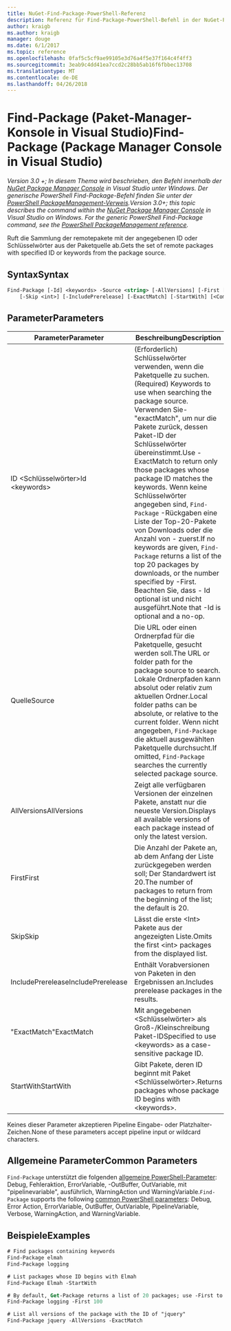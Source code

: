 ```yaml
---
title: NuGet-Find-Package-PowerShell-Referenz
description: Referenz für Find-Package-PowerShell-Befehl in der NuGet-Paket-Manager-Konsole in Visual Studio.
author: kraigb
ms.author: kraigb
manager: douge
ms.date: 6/1/2017
ms.topic: reference
ms.openlocfilehash: 0faf5c5cf9ae99105e3d76a4f5e37f164c4f4ff3
ms.sourcegitcommit: 3eab9c4dd41ea7ccd2c28bb5ab16f6fbbec13708
ms.translationtype: MT
ms.contentlocale: de-DE
ms.lasthandoff: 04/26/2018
---
```

# <a name="find-package-package-manager-console-in-visual-studio"></a><span data-ttu-id="65e2a-103">Find-Package (Paket-Manager-Konsole in Visual Studio)</span><span class="sxs-lookup"><span data-stu-id="65e2a-103">Find-Package (Package Manager Console in Visual Studio)</span></span>

<span data-ttu-id="65e2a-104">*Version 3.0 +; In diesem Thema wird beschrieben, den Befehl innerhalb der [NuGet Package Manager Console](package-manager-console.md) in Visual Studio unter Windows. Der generische PowerShell Find-Package-Befehl finden Sie unter der [PowerShell PackageManagement-Verweis](/powershell/module/packagemanagement/?view=powershell-6).*</span><span class="sxs-lookup"><span data-stu-id="65e2a-104">*Version 3.0+; this topic describes the command within the [NuGet Package Manager Console](package-manager-console.md) in Visual Studio on Windows. For the generic PowerShell Find-Package command, see the [PowerShell PackageManagement reference](/powershell/module/packagemanagement/?view=powershell-6).*</span></span>

<span data-ttu-id="65e2a-105">Ruft die Sammlung der remotepakete mit der angegebenen ID oder Schlüsselwörter aus der Paketquelle ab.</span><span class="sxs-lookup"><span data-stu-id="65e2a-105">Gets the set of remote packages with specified ID or keywords from the package source.</span></span>

## <a name="syntax"></a><span data-ttu-id="65e2a-106">Syntax</span><span class="sxs-lookup"><span data-stu-id="65e2a-106">Syntax</span></span>

```ps
Find-Package [-Id] <keywords> -Source <string> [-AllVersions] [-First [<int>]]
    [-Skip <int>] [-IncludePrerelease] [-ExactMatch] [-StartWith] [<CommonParameters>]
```

## <a name="parameters"></a><span data-ttu-id="65e2a-107">Parameter</span><span class="sxs-lookup"><span data-stu-id="65e2a-107">Parameters</span></span>

| <span data-ttu-id="65e2a-108">Parameter</span><span class="sxs-lookup"><span data-stu-id="65e2a-108">Parameter</span></span> | <span data-ttu-id="65e2a-109">Beschreibung</span><span class="sxs-lookup"><span data-stu-id="65e2a-109">Description</span></span> |
| --- | --- |
| <span data-ttu-id="65e2a-110">ID &lt;Schlüsselwörter&gt;</span><span class="sxs-lookup"><span data-stu-id="65e2a-110">Id &lt;keywords&gt;</span></span> | <span data-ttu-id="65e2a-111">(Erforderlich) Schlüsselwörter verwenden, wenn die Paketquelle zu suchen.</span><span class="sxs-lookup"><span data-stu-id="65e2a-111">(Required) Keywords to use when searching the package source.</span></span> <span data-ttu-id="65e2a-112">Verwenden Sie-"exactMatch", um nur die Pakete zurück, dessen Paket-ID der Schlüsselwörter übereinstimmt.</span><span class="sxs-lookup"><span data-stu-id="65e2a-112">Use -ExactMatch to return only those packages whose package ID matches the keywords.</span></span> <span data-ttu-id="65e2a-113">Wenn keine Schlüsselwörter angegeben sind, `Find-Package` -Rückgaben eine Liste der Top-20-Pakete von Downloads oder die Anzahl von - zuerst.</span><span class="sxs-lookup"><span data-stu-id="65e2a-113">If no keywords are given, `Find-Package` returns a list of the top 20 packages by downloads, or the number specified by -First.</span></span> <span data-ttu-id="65e2a-114">Beachten Sie, dass - Id optional ist und nicht ausgeführt.</span><span class="sxs-lookup"><span data-stu-id="65e2a-114">Note that -Id is optional and a no-op.</span></span> |
| <span data-ttu-id="65e2a-115">Quelle</span><span class="sxs-lookup"><span data-stu-id="65e2a-115">Source</span></span> | <span data-ttu-id="65e2a-116">Die URL oder einen Ordnerpfad für die Paketquelle, gesucht werden soll.</span><span class="sxs-lookup"><span data-stu-id="65e2a-116">The URL or folder path for the package source to search.</span></span> <span data-ttu-id="65e2a-117">Lokale Ordnerpfaden kann absolut oder relativ zum aktuellen Ordner.</span><span class="sxs-lookup"><span data-stu-id="65e2a-117">Local folder paths can be absolute, or relative to the current folder.</span></span> <span data-ttu-id="65e2a-118">Wenn nicht angegeben, `Find-Package` die aktuell ausgewählten Paketquelle durchsucht.</span><span class="sxs-lookup"><span data-stu-id="65e2a-118">If omitted, `Find-Package` searches the currently selected package source.</span></span> |
| <span data-ttu-id="65e2a-119">AllVersions</span><span class="sxs-lookup"><span data-stu-id="65e2a-119">AllVersions</span></span> | <span data-ttu-id="65e2a-120">Zeigt alle verfügbaren Versionen der einzelnen Pakete, anstatt nur die neueste Version.</span><span class="sxs-lookup"><span data-stu-id="65e2a-120">Displays all available versions of each package instead of only the latest version.</span></span> |
| <span data-ttu-id="65e2a-121">First</span><span class="sxs-lookup"><span data-stu-id="65e2a-121">First</span></span> | <span data-ttu-id="65e2a-122">Die Anzahl der Pakete an, ab dem Anfang der Liste zurückgegeben werden soll; Der Standardwert ist 20.</span><span class="sxs-lookup"><span data-stu-id="65e2a-122">The number of packages to return from the beginning of the list; the default is 20.</span></span> |
| <span data-ttu-id="65e2a-123">Skip</span><span class="sxs-lookup"><span data-stu-id="65e2a-123">Skip</span></span> | <span data-ttu-id="65e2a-124">Lässt die erste &lt;Int&gt; Pakete aus der angezeigten Liste.</span><span class="sxs-lookup"><span data-stu-id="65e2a-124">Omits the first &lt;int&gt; packages from the displayed list.</span></span>  |
| <span data-ttu-id="65e2a-125">IncludePrerelease</span><span class="sxs-lookup"><span data-stu-id="65e2a-125">IncludePrerelease</span></span> | <span data-ttu-id="65e2a-126">Enthält Vorabversionen von Paketen in den Ergebnissen an.</span><span class="sxs-lookup"><span data-stu-id="65e2a-126">Includes prerelease packages in the results.</span></span> |
| <span data-ttu-id="65e2a-127">"ExactMatch"</span><span class="sxs-lookup"><span data-stu-id="65e2a-127">ExactMatch</span></span> | <span data-ttu-id="65e2a-128">Mit angegebenen &lt;Schlüsselwörter&gt; als Groß-/Kleinschreibung Paket-ID</span><span class="sxs-lookup"><span data-stu-id="65e2a-128">Specified to use &lt;keywords&gt; as a case-sensitive package ID.</span></span> |
| <span data-ttu-id="65e2a-129">StartWith</span><span class="sxs-lookup"><span data-stu-id="65e2a-129">StartWith</span></span> | <span data-ttu-id="65e2a-130">Gibt Pakete, deren ID beginnt mit Paket &lt;Schlüsselwörter&gt;.</span><span class="sxs-lookup"><span data-stu-id="65e2a-130">Returns packages whose package ID begins with &lt;keywords&gt;.</span></span> |

<span data-ttu-id="65e2a-131">Keines dieser Parameter akzeptieren Pipeline Eingabe- oder Platzhalter-Zeichen.</span><span class="sxs-lookup"><span data-stu-id="65e2a-131">None of these parameters accept pipeline input or wildcard characters.</span></span>

## <a name="common-parameters"></a><span data-ttu-id="65e2a-132">Allgemeine Parameter</span><span class="sxs-lookup"><span data-stu-id="65e2a-132">Common Parameters</span></span>

<span data-ttu-id="65e2a-133">`Find-Package` unterstützt die folgenden [allgemeine PowerShell-Parameter](http://go.microsoft.com/fwlink/?LinkID=113216): Debug, Fehleraktion, ErrorVariable, -OutBuffer, OutVariable, mit "pipelinevariable", ausführlich, WarningAction und WarningVariable.</span><span class="sxs-lookup"><span data-stu-id="65e2a-133">`Find-Package` supports the following [common PowerShell parameters](http://go.microsoft.com/fwlink/?LinkID=113216): Debug, Error Action, ErrorVariable, OutBuffer, OutVariable, PipelineVariable, Verbose, WarningAction, and WarningVariable.</span></span>

## <a name="examples"></a><span data-ttu-id="65e2a-134">Beispiele</span><span class="sxs-lookup"><span data-stu-id="65e2a-134">Examples</span></span>

```ps
# Find packages containing keywords
Find-Package elmah
Find-Package logging

# List packages whose ID begins with Elmah
Find-Package Elmah -StartWith

# By default, Get-Package returns a list of 20 packages; use -First to show more
Find-Package logging -First 100

# List all versions of the package with the ID of "jquery"
Find-Package jquery -AllVersions -ExactMatch
```
